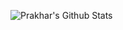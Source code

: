![Prakhar's Github Stats](https://github-readme-stats.vercel.app/api?username=SinhaPrakhar38&theme=synthwave)
